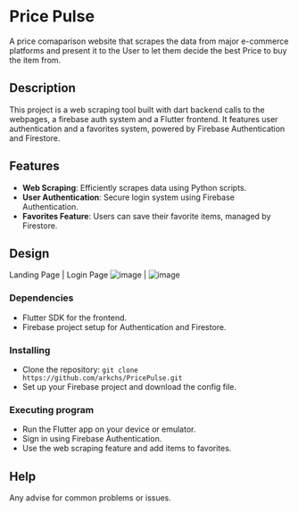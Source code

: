 # Price Pulse

A price comaparison website that scrapes the data from major e-commerce platforms and present it to the User to let them decide the best Price to buy the item from.

## Description

This project is a web scraping tool built with dart backend calls to the webpages, a firebase auth system and a Flutter frontend. It features user authentication and a favorites system, powered by Firebase Authentication and Firestore.

## Features

- **Web Scraping**: Efficiently scrapes data using Python scripts.
- **User Authentication**: Secure login system using Firebase Authentication.
- **Favorites Feature**: Users can save their favorite items, managed by Firestore.

## Design
Landing Page | Login Page
![image](https://github.com/arkchs/PricePulse/assets/113816003/fd82abe1-665c-4198-a418-9267b8f713bd) | ![image](https://github.com/arkchs/PricePulse/assets/113816003/7207f408-c645-4df7-a6dc-f9f1b1a8c46e)



### Dependencies

- Flutter SDK for the frontend.
- Firebase project setup for Authentication and Firestore.

### Installing

- Clone the repository: `git clone https://github.com/arkchs/PricePulse.git`
- Set up your Firebase project and download the config file.

### Executing program

- Run the Flutter app on your device or emulator.
- Sign in using Firebase Authentication.
- Use the web scraping feature and add items to favorites.

## Help

Any advise for common problems or issues.
